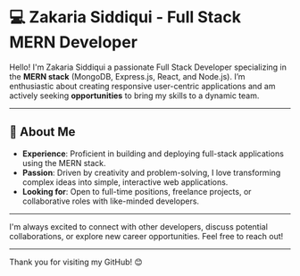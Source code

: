 # 💻 Zakaria Siddiqui - Full Stack MERN Developer

Hello! I'm Zakaria Siddiqui
a passionate Full Stack Developer specializing in the **MERN stack** (MongoDB, Express.js, React, and Node.js).
I’m enthusiastic about creating responsive
user-centric applications and am actively seeking **opportunities** to bring my skills to a dynamic team.


---
## 🚀 About Me

- **Experience**: Proficient in building and deploying full-stack applications using the MERN stack.
- **Passion**: Driven by creativity and problem-solving, I love transforming complex ideas into simple, interactive web applications.
- **Looking for**: Open to full-time positions, freelance projects, or collaborative roles with like-minded developers.

---

I'm always excited to connect with other developers, discuss potential collaborations, or explore new career opportunities. Feel free to reach out!

---

Thank you for visiting my GitHub! 😊
